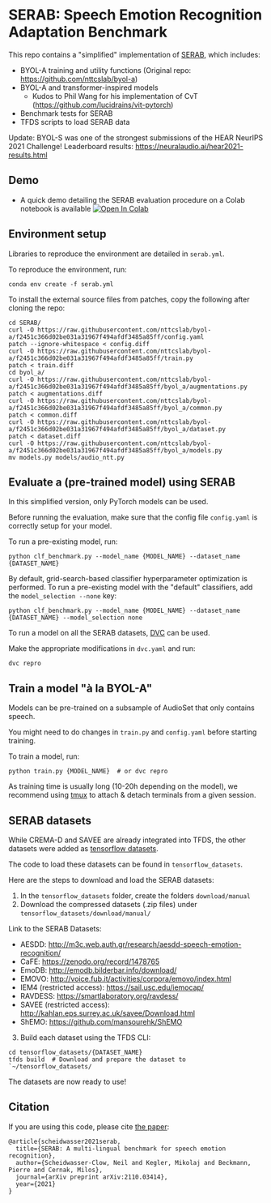 # SERAB: Speech Emotion Recognition Adaptation Benchmark

This repo contains a "simplified" implementation of [SERAB](https://arxiv.org/abs/2110.03414), which includes:
* BYOL-A training and utility functions (Original repo: https://github.com/nttcslab/byol-a)
* BYOL-A and transformer-inspired models
    * Kudos to Phil Wang for his implementation of CvT (https://github.com/lucidrains/vit-pytorch)
* Benchmark tests for SERAB
* TFDS scripts to load SERAB data

Update: BYOL-S was one of the strongest submissions of the HEAR NeurIPS 2021 Challenge! Leaderboard results: https://neuralaudio.ai/hear2021-results.html

## Demo
* A quick demo detailing the SERAB evaluation procedure on a Colab notebook is available [![Open In Colab](https://colab.research.google.com/assets/colab-badge.svg)](https://colab.research.google.com/drive/1EiHujFVt9Hb0VbI0b5RaMfYOYaHq9NrQ?usp=sharing)

## Environment setup
Libraries to reproduce the environment are detailed in `serab.yml`.

To reproduce the environment, run:

```console
conda env create -f serab.yml
```

To install the external source files from patches, copy the following after cloning the repo:
```console
cd SERAB/
curl -O https://raw.githubusercontent.com/nttcslab/byol-a/f2451c366d02be031a31967f494afdf3485a85ff/config.yaml
patch --ignore-whitespace < config.diff
curl -O https://raw.githubusercontent.com/nttcslab/byol-a/f2451c366d02be031a31967f494afdf3485a85ff/train.py
patch < train.diff
cd byol_a/
curl -O https://raw.githubusercontent.com/nttcslab/byol-a/f2451c366d02be031a31967f494afdf3485a85ff/byol_a/augmentations.py
patch < augmentations.diff
curl -O https://raw.githubusercontent.com/nttcslab/byol-a/f2451c366d02be031a31967f494afdf3485a85ff/byol_a/common.py
patch < common.diff
curl -O https://raw.githubusercontent.com/nttcslab/byol-a/f2451c366d02be031a31967f494afdf3485a85ff/byol_a/dataset.py
patch < dataset.diff
curl -O https://raw.githubusercontent.com/nttcslab/byol-a/f2451c366d02be031a31967f494afdf3485a85ff/byol_a/models.py
mv models.py models/audio_ntt.py
```

## Evaluate a (pre-trained model) using SERAB
In this simplified version, only PyTorch models can be used.

Before running the evaluation, make sure that the config file `config.yaml` is correctly setup for your model.

To run a pre-existing model, run:
```console
python clf_benchmark.py --model_name {MODEL_NAME} --dataset_name {DATASET_NAME}
```

By default, grid-search-based classifier hyperparameter optimization is performed. To run a pre-existing model with the "default" classifiers, add the `model_selection --none` key:
```console
python clf_benchmark.py --model_name {MODEL_NAME} --dataset_name {DATASET_NAME} --model_selection none
```

To run a model on all the SERAB datasets, <a href="https://dvc.org/">DVC</a> can be used.

Make the appropriate modifications in `dvc.yaml` and run:
```console
dvc repro
```

## Train a model "à la BYOL-A"
Models can be pre-trained on a subsample of AudioSet that only contains speech.

You might need to do changes in `train.py` and `config.yaml` before starting training.

To train a model, run:
```console
python train.py {MODEL_NAME}  # or dvc repro
```

As training time is usually long (10-20h depending on the model), we recommend using [tmux](https://github.com/tmux/tmux) to attach & detach terminals from a given session.

## SERAB datasets
While CREMA-D and SAVEE are already integrated into TFDS, the other datasets were added as <a href="https://www.tensorflow.org/datasets/add_dataset">tensorflow datasets</a>.

The code to load these datasets can be found in `tensorflow_datasets`.

Here are the steps to download and load the SERAB datasets:
1. In the `tensorflow_datasets` folder, create the folders `download/manual`
2. Download the compressed datasets (.zip files) under `tensorflow_datasets/download/manual/`

Link to the SERAB Datasets:
* AESDD: http://m3c.web.auth.gr/research/aesdd-speech-emotion-recognition/
* CaFE: https://zenodo.org/record/1478765
* EmoDB: http://emodb.bilderbar.info/download/
* EMOVO: http://voice.fub.it/activities/corpora/emovo/index.html
* IEM4 (restricted access): https://sail.usc.edu/iemocap/
* RAVDESS: https://smartlaboratory.org/ravdess/
* SAVEE (restricted access): http://kahlan.eps.surrey.ac.uk/savee/Download.html
* ShEMO: https://github.com/mansourehk/ShEMO

3. Build each dataset using the TFDS CLI:
```console
cd tensorflow_datasets/{DATASET_NAME}
tfds build  # Download and prepare the dataset to `~/tensorflow_datasets/
```

The datasets are now ready to use!

## Citation

If you are using this code, please cite [the paper](https://arxiv.org/abs/2110.03414):
```
@article{scheidwasser2021serab,
  title={SERAB: A multi-lingual benchmark for speech emotion recognition},
  author={Scheidwasser-Clow, Neil and Kegler, Mikolaj and Beckmann, Pierre and Cernak, Milos},
  journal={arXiv preprint arXiv:2110.03414},
  year={2021}
}
```

